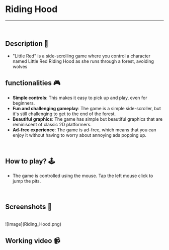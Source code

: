 # **Riding Hood** 

---

<br>

## **Description 📃**
<!-- add your game description here  -->
- "Little Red" is a side-scrolling game where you control a character named Little Red Riding Hood as she runs through a forest, avoiding wolves

## **functionalities 🎮**
<!-- add functionalities over here -->
- **Simple controls**: This makes it easy to pick up and play, even for beginners.
- **Fun and challenging gameplay**: The game is a simple side-scroller, but it's still challenging to get to the end of the forest.
- **Beautiful graphics**: The game has simple but beautiful graphics that are reminiscent of classic 2D platformers.
- **Ad-free experience**: The game is ad-free, which means that you can enjoy it without having to worry about annoying ads popping up.
<br>

## **How to play? 🕹️**
<!-- add the steps how to play games -->
- The game is controlled using the mouse. Tap the left mouse click to jump the pits.

<br>

## **Screenshots 📸**

<br>
<!-- add your screenshots like this -->
<!-- ![image](url) -->
![Image](Riding_Hood.png)

<br>

## **Working video 📹**
<!-- add your working video over here -->